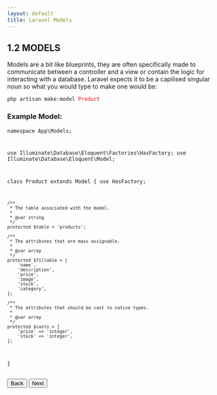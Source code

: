 ```yaml
---
layout: default
title: Laravel Models
---
```


<h2>1.2 MODELS</h2>
<p>Models are a bit like blueprints, they are often specifically made to communicate between a controller and a view or contain the logic for interacting with a database. Laravel expects it to be a capilised singular noun so what you would type to make one would be:</p>

<div class="codesnippet-wrapper">
  <div class="line-numbers">
</div>
<pre class="codesnippet"><code>php artisan make:model <span style="color: red;">Product</span></code></pre></div>

<h3>Example Model:</h3>
<div class="codesnippet-wrapper">
  <div class="line-numbers">
</div>
<pre class="codesnippet"><code><?php

namespace App\Models;

use Illuminate\Database\Eloquent\Factories\HasFactory;
use Illuminate\Database\Eloquent\Model;

class Product extends Model
{
    use HasFactory;

    /**
     * The table associated with the model.
     *
     * @var string
     */
    protected $table = 'products';

    /**
     * The attributes that are mass assignable.
     *
     * @var array
     */
    protected $fillable = [
        'name',
        'description',
        'price',
        'image',
        'stock',
        'category',
    ];

    /**
     * The attributes that should be cast to native types.
     *
     * @var array
     */
    protected $casts = [
        'price' => 'integer',
        'stock' => 'integer',
    ];
}</code></pre></div>

<a href="/views/laravel/setup"><button>Back</button></a>
<a href="/views/laravel/migrations"><button>Next</button></a>
